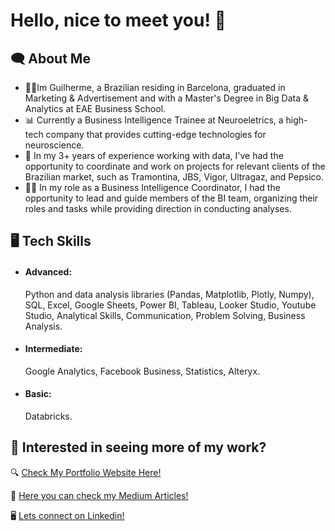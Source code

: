 # Hello, nice to meet you! 👋

## 🗨 About Me

- 👨‍🎓Im Guilherme, a Brazilian residing in Barcelona, graduated in Marketing & Advertisement and with a Master's Degree in Big Data & Analytics at EAE Business School.
- 📊 Currently a Business Intelligence Trainee at Neuroeletrics, a high-tech company that provides cutting-edge technologies for neuroscience.
- 🎲 In my 3+ years of experience working with data, I've had the opportunity to coordinate and work on projects for relevant clients of the Brazilian market, such as Tramontina, JBS, Vigor, Ultragaz, and Pepsico.
- 👨‍💻 In my role as a Business Intelligence Coordinator, I had the opportunity to lead and guide members of the BI team, organizing their roles and tasks while providing direction in conducting analyses. 

## 🖥 Tech Skills

- #### Advanced:
   Python and data analysis libraries (Pandas, Matplotlib, Plotly, Numpy), SQL, Excel, Google Sheets, Power BI, Tableau, Looker Studio, Youtube Studio, Analytical Skills, Communication, Problem Solving, Business Analysis.

- #### Intermediate:
   Google Analytics, Facebook Business, Statistics, Alteryx.

- #### Basic:
   Databricks.

## 💼 Interested in seeing more of my work?

🔍 [Check My Portfolio Website Here!](https://guidatt.my.canva.site/portfolio-website)

📄 [Here you can check my Medium Articles!](https://medium.com/@guilhermedatt)

🖥️ [Lets connect on Linkedin!](https://www.linkedin.com/in/guilherme-datt/)


